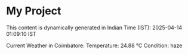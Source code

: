 # My Project

This content is dynamically generated in Indian Time (IST): 2025-04-14 01:09:10 IST


Current Weather in Coimbatore:
Temperature: 24.88 °C
Condition: haze
